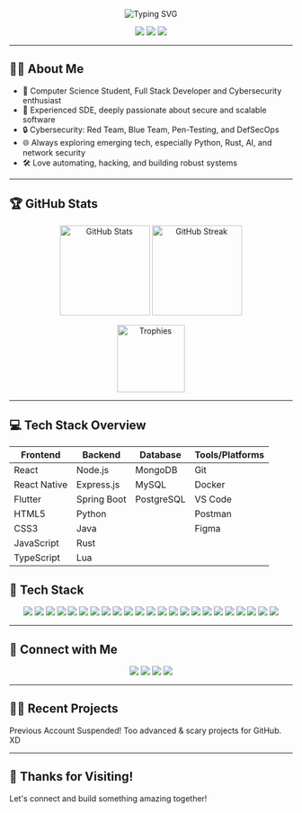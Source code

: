 <!-- Profile Header -->
<p align="center">
  <img src="https://readme-typing-svg.demolab.com/?lines=Hey,+I'm+Yash+Mishra!;Software+Engineer+%7C+Cybersecurity+Specialist+%7C+Always+Learning...;&center=true&width=900&height=40&color=1ABC9C&vCenter=true" alt="Typing SVG" />
</p>

<p align="center">
  <img src="https://img.shields.io/badge/Software%20Engineer-blue.svg?style=flat-square&logo=github" />
  <img src="https://img.shields.io/badge/Cybersecurity-Expert-green.svg?style=flat-square&logo=security" />
  <img src="https://visitor-badge.laobi.icu/badge?page_id=<your_github_username>" />
</p>

---

## 🧑‍💻 About Me

- 🌱 Computer Science Student, Full Stack Developer and Cybersecurity enthusiast
- 💼 Experienced SDE, deeply passionate about secure and scalable software
- 🔒 Cybersecurity: Red Team, Blue Team, Pen-Testing, and DefSecOps
- 🌐 Always exploring emerging tech, especially Python, Rust, AI, and network security
- 🛠️ Love automating, hacking, and building robust systems

---

## 🏆 GitHub Stats

<p align="center">
  <img src="https://github-readme-stats.vercel.app/api?username=<your_github_username>&show_icons=true&theme=github_dark&count_private=true" alt="GitHub Stats" height="160"/>
  <img src="https://streak-stats.demolab.com?user=<your_github_username>&theme=highcontrast&hide_border=true" alt="GitHub Streak" height="160"/>
</p>
<p align="center">
  <img src="https://github-profile-trophy.vercel.app/?username=<your_github_username>&theme=matrix&no-bg=true&margin-w=15" alt="Trophies" height="120"/>
</p>

---

## 💻 Tech Stack Overview

| Frontend | Backend | Database | Tools/Platforms |
|---------------------|----------------------------|-----------------------------|----------------------------------|
| React | Node.js | MongoDB | Git |
| React Native | Express.js | MySQL | Docker |
| Flutter | Spring Boot | PostgreSQL | VS Code |
| HTML5 | Python | | Postman |
| CSS3 | Java | | Figma |
| JavaScript | Rust | | |
| TypeScript | Lua | | |


## 🚀 Tech Stack

<p align="center">
  <img src="https://img.shields.io/badge/Python-3670A0?style=for-the-badge&logo=python&logoColor=ffdd54"/>
  <img src="https://img.shields.io/badge/C-00599C?style=for-the-badge&logo=c&logoColor=white"/>
  <img src="https://img.shields.io/badge/Rust-000000?style=for-the-badge&logo=rust&logoColor=white"/>
  <img src="https://img.shields.io/badge/Lua-2C2D72?style=for-the-badge&logo=lua&logoColor=white"/>
  <img src="https://img.shields.io/badge/Java-007396?style=for-the-badge&logo=java&logoColor=white"/>
  <img src="https://img.shields.io/badge/HTML5-E34F26?style=for-the-badge&logo=html5&logoColor=white"/>
  <img src="https://img.shields.io/badge/CSS3-1572B6?style=for-the-badge&logo=css3&logoColor=white"/>
  <img src="https://img.shields.io/badge/JavaScript-F7DF1E?style=for-the-badge&logo=javascript&logoColor=black"/>
  <img src="https://img.shields.io/badge/TypeScript-3178C6?style=for-the-badge&logo=typescript&logoColor=white"/>
  <img src="https://img.shields.io/badge/Node.js-339933?style=for-the-badge&logo=nodedotjs&logoColor=white"/>
  <img src="https://img.shields.io/badge/Express.js-000000?style=for-the-badge&logo=express&logoColor=white"/>
  <img src="https://img.shields.io/badge/React-20232A?style=for-the-badge&logo=react&logoColor=61DAFB"/>
  <img src="https://img.shields.io/badge/React_Native-20232A?style=for-the-badge&logo=react&logoColor=61DAFB"/>
  <img src="https://img.shields.io/badge/Flutter-02569B?style=for-the-badge&logo=flutter&logoColor=white"/>
  <img src="https://img.shields.io/badge/Spring Boot-6DB33F?style=for-the-badge&logo=springboot&logoColor=white"/>
  <img src="https://img.shields.io/badge/MongoDB-47A248?style=for-the-badge&logo=mongodb&logoColor=white"/>
  <img src="https://img.shields.io/badge/MySQL-4479A1?style=for-the-badge&logo=mysql&logoColor=white"/>
  <img src="https://img.shields.io/badge/PostgreSQL-4169E1?style=for-the-badge&logo=postgresql&logoColor=white"/>
  <img src="https://img.shields.io/badge/Git-F05032?style=for-the-badge&logo=git&logoColor=white"/>
  <img src="https://img.shields.io/badge/Docker-2496ED?style=for-the-badge&logo=docker&logoColor=white"/>
  <img src="https://img.shields.io/badge/VS_Code-007ACC?style=for-the-badge&logo=visualstudiocode&logoColor=white"/>
  <img src="https://img.shields.io/badge/Postman-FF6C37?style=for-the-badge&logo=postman&logoColor=white"/>
  <img src="https://img.shields.io/badge/Figma-F24E1E?style=for-the-badge&logo=figma&logoColor=white"/>
</p>

---

## 🔗 Connect with Me

<p align="center">
  <a href="https://www.linkedin.com/in/yashmshr/" target="_blank"><img src="https://img.shields.io/badge/LinkedIn-blue?style=for-the-badge&logo=linkedin" /></a>
  <a href="mailto:<work.yashmshr@gmail.com>" target="_blank"><img src="https://img.shields.io/badge/Email-D14836?style=for-the-badge&logo=gmail&logoColor=white" /></a>
  <a href="https://t.me/yashmshr" target="_blank"><img src="https://img.shields.io/badge/Telegram-2CA5E0?style=for-the-badge&logo=telegram&logoColor=white" /></a>
  <a href="https://twitter.com/yashmshr" target="_blank"><img src="https://img.shields.io/badge/Twitter-1DA1F2?style=for-the-badge&logo=twitter&logoColor=white" /></a>
</p>

---

## 👨‍💻 Recent Projects

Previous Account Suspended! 
Too advanced & scary projects for GitHub. XD

---

## 🙏 Thanks for Visiting!

Let's connect and build something amazing together! 
